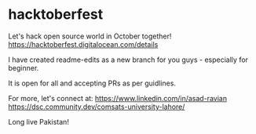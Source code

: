 # hacktoberfest 
Let's hack open source world in October together!
https://hacktoberfest.digitalocean.com/details

I have created readme-edits as a new branch for you guys - especially for beginner.

It is open for all and accepting PRs as per guidlines.


For more, let's connect at:
https://www.linkedin.com/in/asad-ravian <br>
https://dsc.community.dev/comsats-university-lahore/

Long live Pakistan!
